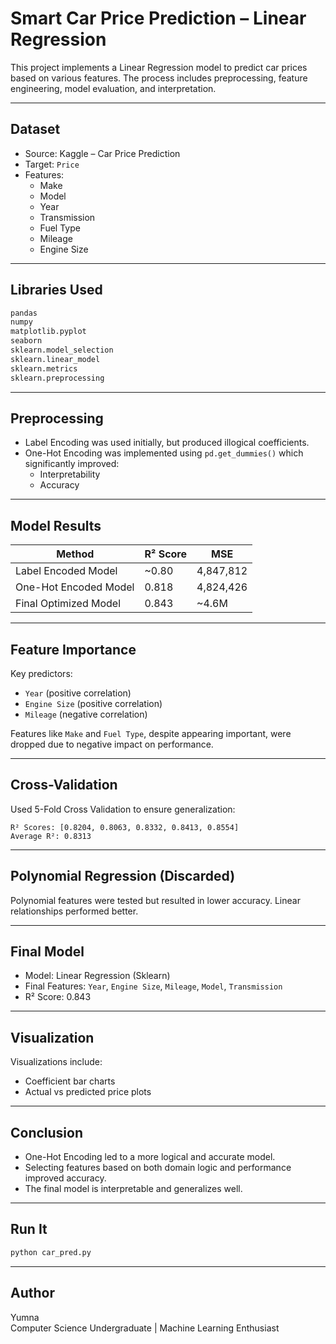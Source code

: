 # Smart Car Price Prediction – Linear Regression

This project implements a Linear Regression model to predict car prices based on various features. The process includes preprocessing, feature engineering, model evaluation, and interpretation.

---

## Dataset

- Source: Kaggle – Car Price Prediction
- Target: `Price`
- Features:
  - Make
  - Model
  - Year
  - Transmission
  - Fuel Type
  - Mileage
  - Engine Size

---

## Libraries Used

```python
pandas  
numpy  
matplotlib.pyplot  
seaborn  
sklearn.model_selection  
sklearn.linear_model  
sklearn.metrics  
sklearn.preprocessing  
```

---

## Preprocessing

- Label Encoding was used initially, but produced illogical coefficients.
- One-Hot Encoding was implemented using `pd.get_dummies()` which significantly improved:
  - Interpretability
  - Accuracy

---

## Model Results

| Method                | R² Score | MSE       |
|----------------------|----------|-----------|
| Label Encoded Model  | ~0.80    | 4,847,812 |
| One-Hot Encoded Model| 0.818    | 4,824,426 |
| Final Optimized Model| 0.843    | ~4.6M     |

---

## Feature Importance

Key predictors:
- `Year` (positive correlation)
- `Engine Size` (positive correlation)
- `Mileage` (negative correlation)

Features like `Make` and `Fuel Type`, despite appearing important, were dropped due to negative impact on performance.

---

## Cross-Validation

Used 5-Fold Cross Validation to ensure generalization:

```
R² Scores: [0.8204, 0.8063, 0.8332, 0.8413, 0.8554]
Average R²: 0.8313
```

---

## Polynomial Regression (Discarded)

Polynomial features were tested but resulted in lower accuracy. Linear relationships performed better.

---

## Final Model

- Model: Linear Regression (Sklearn)
- Final Features: `Year`, `Engine Size`, `Mileage`, `Model`, `Transmission`
- R² Score: 0.843

---

## Visualization

Visualizations include:
- Coefficient bar charts
- Actual vs predicted price plots

---

## Conclusion

- One-Hot Encoding led to a more logical and accurate model.
- Selecting features based on both domain logic and performance improved accuracy.
- The final model is interpretable and generalizes well.

---

## Run It

```bash
python car_pred.py
```

---

## Author

Yumna  
Computer Science Undergraduate | Machine Learning Enthusiast
